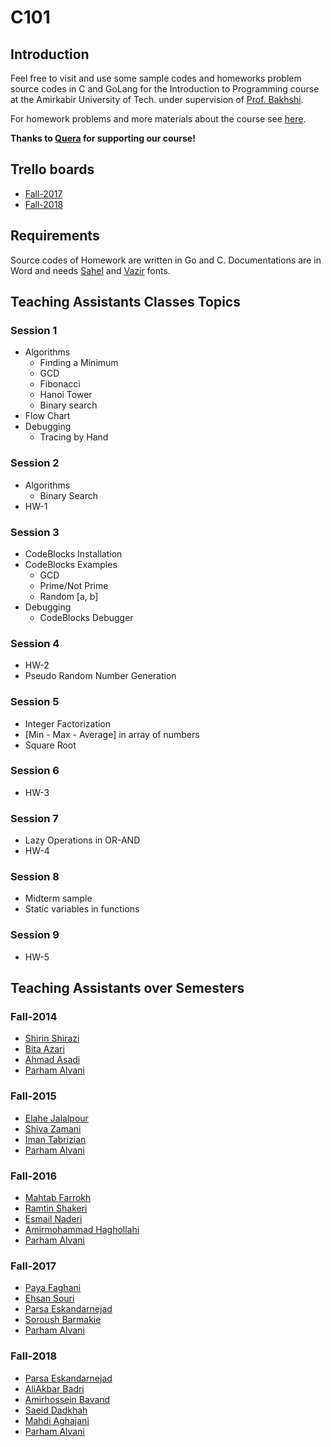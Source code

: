 # C101
## Introduction
Feel free to visit and use some sample codes and homeworks problem source codes in C and GoLang for the
Introduction to Programming course at the Amirkabir University of Tech.
under supervision of [Prof. Bakhshi](http://ceit.aut.ac.ir/~bakhshis/).

For homework problems and more materials about the course see [here](http://ceit.aut.ac.ir/~bakhshis/c).

**Thanks to [Quera](https://quera.ir/) for supporting our course!**

## Trello boards
- [Fall-2017](https://trello.com/b/2HlMa6yF)
- [Fall-2018](https://trello.com/b/HGB2XpUD)

## Requirements
Source codes of Homework are written in Go and C.
Documentations are in Word and needs [Sahel](https://github.com/rastikerdar/sahel-font) and [Vazir](https://github.com/rastikerdar/vazir-font) fonts.

## Teaching Assistants Classes Topics
### Session 1
- Algorithms
    * Finding a Minimum
    * GCD
    * Fibonacci
    * Hanoi Tower
    * Binary search
- Flow Chart
- Debugging
    * Tracing by Hand

### Session 2
- Algorithms
    * Binary Search
- HW-1

### Session 3
- CodeBlocks Installation
- CodeBlocks Examples
    * GCD
    * Prime/Not Prime
    * Random [a, b]
- Debugging
    * CodeBlocks Debugger

### Session 4
- HW-2
- Pseudo Random Number Generation

### Session 5
- Integer Factorization
- [Min - Max - Average] in array of numbers
- Square Root

### Session 6
- HW-3

### Session 7
- Lazy Operations in OR-AND
- HW-4

### Session 8
- Midterm sample
- Static variables in functions

### Session 9
- HW-5

## Teaching Assistants over Semesters
### Fall-2014
* [Shirin Shirazi](https://ir.linkedin.com/in/shirin-ha-shirazi)
* [Bita Azari](http://ceit.aut.ac.ir/~azari/)
* [Ahmad Asadi](https://github.com/ahmad-asadi)
* [Parham Alvani](https://github.com/1995parham)

### Fall-2015
* [Elahe Jalalpour](https://github.com/elahejalalpour)
* [Shiva Zamani](https://github.com/shiva-z)
* [Iman Tabrizian](https://github.com/Tabrizian)
* [Parham Alvani](https://github.com/1995parham)

### Fall-2016
* [Mahtab Farrokh](https://github.com/mahtabfarrokh)
* [Ramtin Shakeri](https://github.com/RamtinSh7596)
* [Esmail Naderi]()
* [Amirmohammad Haghollahi](https://github.com/AMIRmh)
* [Parham Alvani](https://github.com/1995parham)

### Fall-2017
* [Paya Faghani](https://github.com/pfaghani)
* [Ehsan Souri](https://github.com/ehsansouri23)
* [Parsa Eskandarnejad](https://github.com/parsaaes)
* [Soroush Barmakie](https://github.com/sbarmak1377)
* [Parham Alvani](https://github.com/1995parham)

### Fall-2018
* [Parsa Eskandarnejad](https://github.com/parsaaes)
* [AliAkbar Badri](https://github.com/aabadri)
* [Amirhossein Bavand](https://github.com/ahbavand)
* [Saeid Dadkhah](https://github.com/SaeidDadkhah)
* [Mahdi Aghajani](https://github.com/mmaghajani)
* [Parham Alvani](https://github.com/1995parham)
